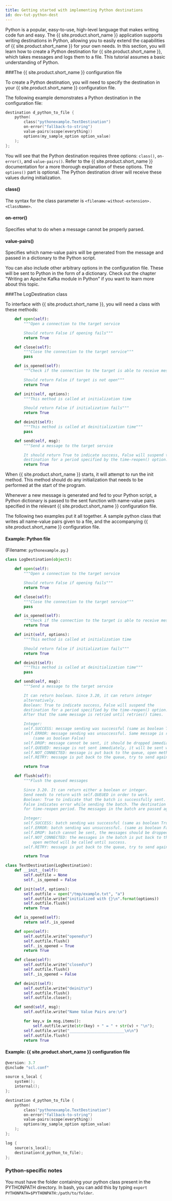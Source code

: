 ```yaml
---
title: Getting started with implementing Python destinations
id: dev-tut-python-dest
---
```


Python is a popular, easy-to-use, high-level language that makes writing code fun and easy. The {{ site.product.short_name }} application supports writing destinations in Python, allowing you to easily extend the capabilities of {{ site.product.short_name }} for your own needs. In this section, you will learn how to create a Python destination for {{ site.product.short_name }},  which takes messages and logs them to a file. This tutorial assumes a basic understanding of Python.

###The {{ site.product.short_name }} configuration file

To create a Python destination, you will need to specify the destination in your {{ site.product.short_name }} configuration file.

The following example demonstrates a Python destination in the configuration file:

```c
destination d_python_to_file {
    python(
        class("pythonexample.TextDestination")
        on-error("fallback-to-string")
        value-pairs(scope(everything))
        options(my_sample_option option_value)
    );
};
```

You will see that the Python destination requires three options: `class()`, `on-error()`, and `value-pairs()`. Refer to the {{ site.product.short_name }} documentation for a more thorough explanation of these options. The `options()` part is optional. The Python destination driver will receive these values during initialization.

#### class()

The syntax for the class parameter is `<filename-without-extension>.<ClassName>`.

#### on-error()

Specifies what to do when a message cannot be properly parsed.

#### value-pairs()

Specifies which name-value pairs will be generated from the message and passed in a dictionary to the Python script.

You can also include other arbitrary options in the configuration file. These will be sent to Python in the form of a dictionary. Check out the chapter "Writing an Apache Kafka module in Python" if you want to learn more about this topic.

###The LogDestination class

To interface with {{ site.product.short_name }},  you will need a class with these methods:

```python
    def open(self):
        """Open a connection to the target service

        Should return False if opening fails"""
        return True

    def close(self):
        """Close the connection to the target service"""
        pass

    def is_opened(self):
        """Check if the connection to the target is able to receive messages

        Should return False if target is not open"""
        return True

    def init(self, options):
        """This method is called at initialization time

        Should return False if initialization fails"""
        return True

    def deinit(self):
        """This method is called at deinitialization time"""
        pass

    def send(self, msg):
        """Send a message to the target service

        It should return True to indicate success, False will suspend the
        destination for a period specified by the time-reopen() option."""
        return True
```

When {{ site.product.short_name }} starts, it will attempt to run the init method. This method should do any initialization that needs to be performed at the start of the program.

Whenever a new message is generated and fed to your Python script, a Python dictionary is passed to the sent function with name-value pairs specified in the relevant {{ site.product.short_name }} configuration file.

The following two examples put it all together. A sample python class that writes all name-value pairs given to a file, and the accompanying {{ site.product.short_name }} configuration file.

#### Example: Python file ####

(Filename: `pythonexample.py`.)

```python
class LogDestination(object):

    def open(self):
        """Open a connection to the target service

        Should return False if opening fails"""
        return True

    def close(self):
        """Close the connection to the target service"""
        pass

    def is_opened(self):
        """Check if the connection to the target is able to receive messages"""
        return True

    def init(self, options):
        """This method is called at initialization time

        Should return false if initialization fails"""
        return True

    def deinit(self):
        """This method is called at deinitialization time"""
        pass

    def send(self, msg):
        """Send a message to the target service

        It can return boolean. Since 3.20, it can return integer
        alternatively.
        Boolean: True to indicate success, False will suspend the
        destination for a period specified by the time-reopen() option.
        After that the same message is retried until retries() times.

        Integer:
        self.SUCCESS: message sending was successful (same as boolean True)
        self.ERROR: message sending was unsuccessful. Same message is retried.
            (same as boolean False)
        self.DROP: message cannot be sent, it should be dropped immediately.
        self.QUEUED: message is not sent immediately, it will be sent with the flush method.
        self.NOT_CONNECTED: message is put back to the queue, open method will be called until success.
        self.RETRY: message is put back to the queue, try to send again until 3 times, then fallback to self.NOT_CONNECTED."""

        return True

    def flush(self):
        """Flush the queued messages

        Since 3.20. It can return either a boolean or integer.
        Send needs to return with self.QUEUED in order to work.
        Boolean: True to indicate that the batch is successfully sent.
        False indicates error while sending the batch. The destination is suspended
        for time-reopen period. The messages in the batch are passed again to send, one by one.

        Integer:
        self.SUCCESS: batch sending was successful (same as boolean True)
        self.ERROR: batch sending was unsuccessful. (same as boolean False)
        self.DROP: batch cannot be sent, the messages should be dropped immediately.
        self.NOT_CONNECTED: the messages in the batch is put back to the queue,
            open method will be called until success.
        self.RETRY: message is put back to the queue, try to send again until 3 times, then fallback to self.NOT_CONNECTED."""

        return True

class TextDestination(LogDestination):
    def __init__(self):
        self.outfile = None
        self._is_opened = False

    def init(self, options):
        self.outfile = open("/tmp/example.txt", "a")
        self.outfile.write("initialized with {}\n".format(options))
        self.outfile.flush()
        return True

    def is_opened(self):
        return self._is_opened

    def open(self):
        self.outfile.write("opened\n")
        self.outfile.flush()
        self._is_opened = True
        return True

    def close(self):
        self.outfile.write("closed\n")
        self.outfile.flush()
        self._is_opened = False

    def deinit(self):
        self.outfile.write("deinit\n")
        self.outfile.flush()
        self.outfile.close();

    def send(self, msg):
        self.outfile.write("Name Value Pairs are:\n")

        for key,v in msg.items():
            self.outfile.write(str(key) + " = " + str(v) + "\n");
        self.outfile.write("________________________\n\n")
        self.outfile.flush()
        return True
```
#### Example: {{ site.product.short_name }} configuration file ####
```c
@version: 3.7
@include "scl.conf"

source s_local {
    system();
    internal();
};

destination d_python_to_file {
    python(
        class("pythonexample.TextDestination")
        on-error("fallback-to-string")
        value-pairs(scope(everything))
        options(my_sample_option option_value)
    );
};

log {
    source(s_local);
    destination(d_python_to_file);
};
```

### Python-specific notes
You must have the folder containing your python class present in the PYTHONPATH directory. In bash, you can add this by typing `export PYTHONPATH=$PYTHONPATH:/path/to/folder`.
